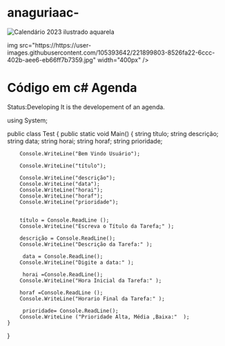 # anaguriaac-

![Calendário 2023 ilustrado aquarela ](https://user-images.githubusercontent.com/105393642/221899803-8526fa22-6ccc-402b-aee6-eb66ff7b7359.jpg)
<div aling-"center">
img src="https://https://user-images.githubusercontent.com/105393642/221899803-8526fa22-6ccc-402b-aee6-eb66ff7b7359.jpg" width="400px" />
</div>

<h1>Código em c# Agenda </h1>
Status:Developing
It is the developement of an agenda.



using System;

public class Test
{
	public static void Main()
	{
		string título;
		string descrição;
		string data;
		string horai;
		string horaf;
		string prioridade;
		
		Console.WriteLine("Bem Vindo Usuário");
		
		Console.WriteLine("título");
		
		Console.WriteLine("descrição");
		Console.WriteLine("data");
		Console.WriteLine("horai");
		Console.WriteLine("horaf");
		Console.WriteLine("prioridade");
		
		
		título = Console.ReadLine ();
		Console.WriteLine("Escreva o Título da Tarefa;" );
		
		descrição = Console.ReadLine();
		Console.WriteLine("Descrição da Tarefa:" );
		
		 data = Console.ReadLine();
		Console.WriteLine("Digite a data:" );
		
		 horai =Console.ReadLine();
		Console.WriteLine("Hora Inicial da Tarefa:" );
		
		horaf =Console.ReadLine ();
		Console.WriteLine("Horario Final da Tarefa:" );
		
		 prioridade= Console.ReadLine();
		Console.WriteLine ("Prioridade Alta, Média ,Baixa:"  );
	}
}
